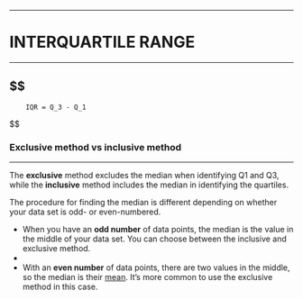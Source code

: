 
--- 


# INTERQUARTILE RANGE 
---
## $$
		IQR = Q_3 - Q_1
$$
### Exclusive method vs inclusive method
---
The **exclusive** method excludes the median when identifying Q1 and Q3, while the **inclusive** method includes the median in identifying the quartiles.

The procedure for finding the median is different depending on whether your data set is odd- or even-numbered.

- When you have an **odd number** of data points, the median is the value in the middle of your data set. You can choose between the inclusive and exclusive method.
-
- With an **even number** of data points, there are two values in the middle, so the median is their [mean](https://www.scribbr.com/statistics/mean/). It’s more common to use the exclusive method in this case.
